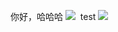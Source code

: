 你好，哈哈哈
![](https://picture.cognize.me/cognize/github/weibospider/weibotxt.png)
<img src="https://picture.cognize.me/cognize/github/weibospider/weibotxt.png" alt=""></img>
test
![](http://owzoi18gq.bkt.clouddn.com/cognize/github/weibospider/weibotxt.png)
<img src="http://owzoi18gq.bkt.clouddn.com/cognize/github/weibospider/weibotxt.png" alt=""></img>
